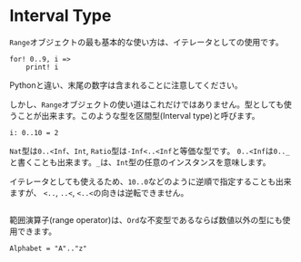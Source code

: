 # Interval Type

`Range`オブジェクトの最も基本的な使い方は、イテレータとしての使用です。

```erg
for! 0..9, i =>
    print! i
```

Pythonと違い、末尾の数字は含まれることに注意してください。

しかし、`Range`オブジェクトの使い道はこれだけではありません。型としても使うことが出来ます。このような型を区間型(Interval type)と呼びます。

```erg
i: 0..10 = 2
```

`Nat`型は`0..<Inf`、`Int`, `Ratio`型は`-Inf<..<Inf`と等価な型です。
`0..<Inf`は`0.._`と書くことも出来ます。`_`は、`Int`型の任意のインスタンスを意味します。

イテレータとしても使えるため、`10..0`などのように逆順で指定することも出来ますが、
`<..`, `..<`, `<..<`の向きは逆転できません。

```erg
```

範囲演算子(range operator)は、`Ord`な不変型であるならば数値以外の型にも使用できます。

```erg
Alphabet = "A".."z"
```
